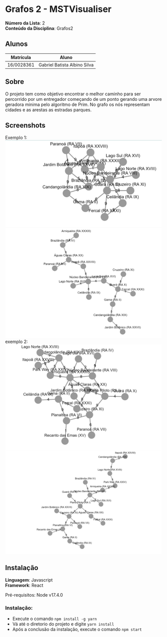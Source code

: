 
# Grafos 2 - MSTVisualiser

**Número da Lista**: 2<br>
**Conteúdo da Disciplina**: Grafos2<br>

## Alunos
|Matrícula | Aluno |
| -- | -- |
| 16/0028361  | Gabriel Batista Albino Silva |

## Sobre 
O projeto tem como objetivo encontrar o melhor caminho para ser percorrido por um entregador começando de um ponto gerando uma arvore geradora minima pelo algoritmo de Prim. No grafo os nós representam cidades e as arestas as estradas parques.

## Screenshots
Exemplo 1:
![](1.png)
![](2.png)
exemplo 2:
![](3.png)
![](4.png)

## Instalação 
**Linguagem**: Javascript<br>
**Framework**: React<br>

Pré-requisitos: Node v17.4.0

### Instalação:
* Execute o comando `npm install -g yarn`
* Vá até o diretorio do projeto e digite `yarn install`
* Após a conclusão da instalação, execute o comando `npm start`

